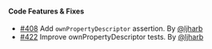 #### Code Features & Fixes

* [#408](https://github.com/chaijs/chai/pull/408) Add `ownPropertyDescriptor`
   assertion.
   By [@ljharb](https://github.com/ljharb)
* [#422](https://github.com/chaijs/chai/pull/422) Improve ownPropertyDescriptor
   tests.
   By [@ljharb](https://github.com/ljharb)
